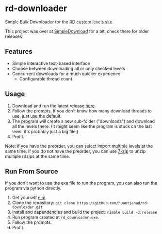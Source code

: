 # rd-downloader
Simple Bulk Downloader for the [RD custom levels site](https://auburnsummer.github.io/rdlevels/).

This project was over at [SimpleDownload](https://github.com/huantianad/SimpleDownload) for a bit, check there for older releases.

## Features
- Simple interactive text-based interface
- Choose between downloading all or only checked levels
- Concurrent downloads for a much quicker experience
   - Configurable thread count

## Usage
1. Download and run the latest release [here](https://github.com/huantianad/rd-downloader/releases/).
2. Follow the prompts. If you don't know how many download threads to use, just use the default.
3. The program will create a new sub-folder ("downloads") and download all the levels there.
   (It might seem like the program is stuck on the last level, it's probably just a big file.)
4. Profit.

Note: if you have the preorder, you can select import multiple levels at the same time.
If you do not have the preorder, you can use [7-zip](https://www.7-zip.org/) to unzip multiple rdzips at the same time.

## Run From Source
If you don't want to use the exe file to run the program, you can also run the program via python directly.
1. Get yourself [nim](https://github.com/dom96/choosenim).
2. Clone the repository: `git clone https://github.com/huantianad/rd-downloader.git`
3. Install and dependencies and build the project: `nimble build -d:release`
4. Run program created at `rd_downloader.exe`.
5. Follow the prompts.
6. Profit.
